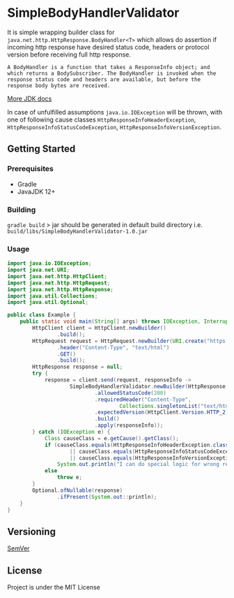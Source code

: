 # SimpleBodyHandlerValidator
It is simple wrapping builder class for `java.net.http.HttpResponse.BodyHandler<T>` which allows do assertion if incoming http response have desired status code, headers or protocol version before receiving full http response.
```
A BodyHandler is a function that takes a ResponseInfo object; and which returns a BodySubscriber. The BodyHandler is invoked when the response status code and headers are available, but before the response body bytes are received. 
```
[More JDK docs](https://docs.oracle.com/en/java/javase/12/docs/api/java.net.http/java/net/http/HttpResponse.BodyHandler.html)

In case of unfulfilled assumptions `java.io.IOException` will be thrown, with one of following cause classes `HttpResponseInfoHeaderException`, `HttpResponseInfoStatusCodeException`, `HttpResponseInfoVersionException`.

## Getting Started
### Prerequisites
* Gradle
* JavaJDK 12+

### Building
`gradle build` > jar should be generated in default build directory i.e. `build/libs/SimpleBodyHandlerValidator-1.0.jar`

### Usage

```java
import java.io.IOException;
import java.net.URI;
import java.net.http.HttpClient;
import java.net.http.HttpRequest;
import java.net.http.HttpResponse;
import java.util.Collections;
import java.util.Optional;

public class Example {
    public static void main(String[] args) throws IOException, InterruptedException {
        HttpClient client = HttpClient.newBuilder()
                .build();
        HttpRequest request = HttpRequest.newBuilder(URI.create("https://github.com"))
                .header("Content-Type", "text/html")
                .GET()
                .build();
        HttpResponse response = null;
        try {
            response = client.send(request, responseInfo ->
                    SimpleBodyHandlerValidator.newBuilder(HttpResponse.BodyHandlers.ofString())
                            .allowedStatusCode(200)
                            .requiredHeader("Content-Type",
                                    Collections.singletonList("text/html; charset=utf-8"))
                            .expectedVersion(HttpClient.Version.HTTP_2)
                            .build()
                            .apply(responseInfo));
        } catch (IOException e) {
            Class causeClass = e.getCause().getClass();
            if (causeClass.equals(HttpResponseInfoHeaderException.class)
                    || causeClass.equals(HttpResponseInfoStatusCodeException.class)
                    || causeClass.equals(HttpResponseInfoVersionException.class))
                System.out.println("I can do special logic for wrong response info!");
            else
                throw e;
        }
        Optional.ofNullable(response)
                .ifPresent(System.out::println);
    }
}
```
## Versioning
[SemVer](https://semver.org/)

## License
Project is under the MIT License
